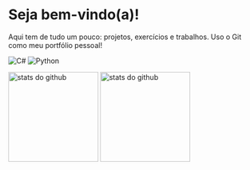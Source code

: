 <h1 align="left">Seja bem-vindo(a)!</h1>

<p align="left">
Aqui tem de tudo um pouco: projetos, exercícios e trabalhos. 
Uso o Git como meu portfólio pessoal!
</p>

<!-- Badges de stacks principais -->
<p>
  <img alt="C#"        src="https://img.shields.io/badge/C%23-239120?logo=csharp&logoColor=fff&style=for-the-badge">
  <img alt="Python"    src="https://img.shields.io/badge/Python-3776AB?logo=python&logoColor=fff&style=for-the-badge">
</p>

<div>
  <img src="https://github-readme-stats.vercel.app/api?username=fcrusco&show_icons=true&theme=radical&rank_icon=github" height="180cm" alt="stats do github"/>  
  <img src="https://github-readme-stats.vercel.app/api/top-langs/?username=fcrusco&layout=compact&theme=radical" height="180cm" alt="stats do github"/>
</div>

